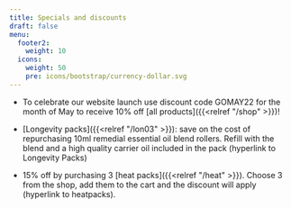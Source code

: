 ```yaml
---
title: Specials and discounts
draft: false
menu:
  footer2:
    weight: 10
  icons:
    weight: 50
    pre: icons/bootstrap/currency-dollar.svg
---
```

* To celebrate our website launch use discount code GOMAY22 for the month of May to receive 10% off \[all products]({{<relref "/shop" >}})! 



* \[Longevity packs]({{<relref "/lon03" >}}):  save on the cost of repurchasing 10ml remedial essential oil blend rollers.  Refill with the blend and a high quality carrier oil included in the pack (hyperlink to Longevity Packs)



* 15% off by purchasing 3 \[heat packs]({{<relref "/heat" >}}).  Choose 3 from the shop, add them to the cart and the discount will apply (hyperlink to heatpacks).